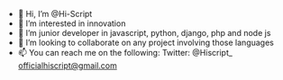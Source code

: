- 👋 Hi, I’m @Hi-Script
- 👀 I’m interested in innovation
- 🌱 I’m junior developer in javascript, python, django, php and node js
- 💞️ I’m looking to collaborate on any project involving those languages
- 📫 You can reach me on the following:
Twitter: @Hiscript_
officialhiscript@gmail.com

<!---
Hi-Script/Hi-Script is a ✨ special ✨ repository because its `README.md` (this file) appears on your GitHub profile.
You can click the Preview link to take a look at your changes.
--->

